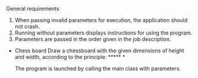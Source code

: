 General requirements
1. When passing invalid parameters for execution, the application should not crash.
2. Running without parameters displays instructions for using the program.
3. Parameters are passed in the order given in the job description.
* Chess board
   Draw a chessboard with the given dimensions of height and width, according to the principle: ***** *

   The program is launched by calling the main class with parameters.